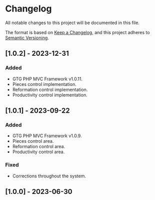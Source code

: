 # Changelog
All notable changes to this project will be documented in this file.

The format is based on [Keep a Changelog](https://keepachangelog.com/en/1.0.0/),
and this project adheres to [Semantic Versioning](https://semver.org/spec/v2.0.0.html).

## [1.0.2] - 2023-12-31
### Added 
- GTG PHP MVC Framework v1.0.11.
- Pieces control implementation.
- Reformation control implementation.
- Productivity control implementation. 

## [1.0.1] - 2023-09-22
### Added 
- GTG PHP MVC Framework v1.0.9.
- Pieces control area.
- Reformation control area.
- Productivity control area. 

### Fixed
- Corrections throughout the system.

## [1.0.0] - 2023-06-30
